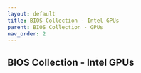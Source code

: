 ```yaml
---
layout: default
title: BIOS Collection - Intel GPUs
parent: BIOS Collection - GPUs
nav_order: 2
---
```

## BIOS Collection - Intel GPUs